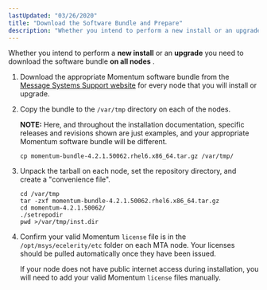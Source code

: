 ```yaml
---
lastUpdated: "03/26/2020"
title: "Download the Software Bundle and Prepare"
description: "Whether you intend to perform a new install or an upgrade you need to download the software bundle on all nodes Download the appropriate Momentum software bundle from the Message Systems Support website for every node that you will install or upgrade Copy the bundle to the var tmp directory..."
---
```


Whether you intend to perform a **new install**         or an **upgrade** you need to download the software bundle **on all nodes** .

1.  Download the appropriate Momentum software bundle from the [Message Systems Support website](https://support.messagesystems.com/start.php) for every node that you will install or upgrade.

2.  Copy the bundle to the `/var/tmp` directory on each of the nodes.

    **NOTE:** Here, and throughout the installation documentation, specific releases and revisions shown are just examples, and your appropriate Momentum software bundle will be different.

    `cp momentum-bundle-4.2.1.50062.rhel6.x86_64.tar.gz /var/tmp/`
3.  Unpack the tarball on each node, set the repository directory, and create a "convenience file".

    ```
    cd /var/tmp
    tar -zxf momentum-bundle-4.2.1.50062.rhel6.x86_64.tar.gz
    cd momentum-4.2.1.50062/
    ./setrepodir
    pwd >/var/tmp/inst.dir
    ```

4.  Confirm your valid Momentum `license` file is in the `/opt/msys/ecelerity/etc` folder on each MTA node. Your licenses should be pulled automatically once they have been issued.

    If your node does not have public internet access during installation, you will need to add your valid Momentum `license` files manually.